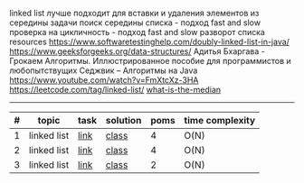 linked list
    лучше подходит для вставки и удаления элементов из середины
    задачи
        поиск середины списка - подход fast and slow
        проверка на цикличность - подход fast and slow
        разворот списка
    resources
        https://www.softwaretestinghelp.com/doubly-linked-list-in-java/
        https://www.geeksforgeeks.org/data-structures/
        Адитья Бхаргава - Грокаем Алгоритмы. Иллюстрированное пособие для программистов и любопытствущих
        Седжвик – Алгоритмы на Java
        https://www.youtube.com/watch?v=FmXtcXz-3HA
        https://leetcode.com/tag/linked-list/
        [what-is-the-median](https://www.investopedia.com/terms/m/median.asp#toc-what-is-the-median)

***

| # | topic | task | solution | poms | time complexity |
|---|--|--|--|------|--|
| 1 | linked list | [link](https://leetcode.com/problems/remove-duplicates-from-sorted-list/) | [class](com/dev/learn/dsa/list/linked/leetcode/easy/RemoveDuplicatesFromSortedList.java) | 4    | O(N) |
| 2 | linked list | [link](https://leetcode.com/problems/middle-of-the-linked-list/) | [class](com/dev/learn/dsa/list/linked/leetcode/easy/MiddleOfTheLinkedList.java) | 4    | O(N) |
| 3 | linked list | [link](https://leetcode.com/problems/convert-binary-number-in-a-linked-list-to-integer/) | [class](com/dev/learn/dsa/list/linked/leetcode/easy/ConvertBinaryNumberInLinkedListToInteger.java) | 2 | O(N) |